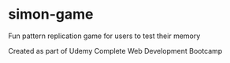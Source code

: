 # simon-game
Fun pattern replication game for users to test their memory

Created as part of Udemy Complete Web Development Bootcamp
